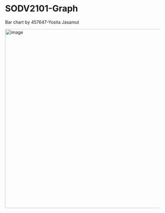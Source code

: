 # SODV2101-Graph
Bar chart by 457647-Yosita Jasamut

<img width="584" alt="image" src="https://github.com/user-attachments/assets/88b3924b-3f6c-421b-b54a-01a906154a00">
